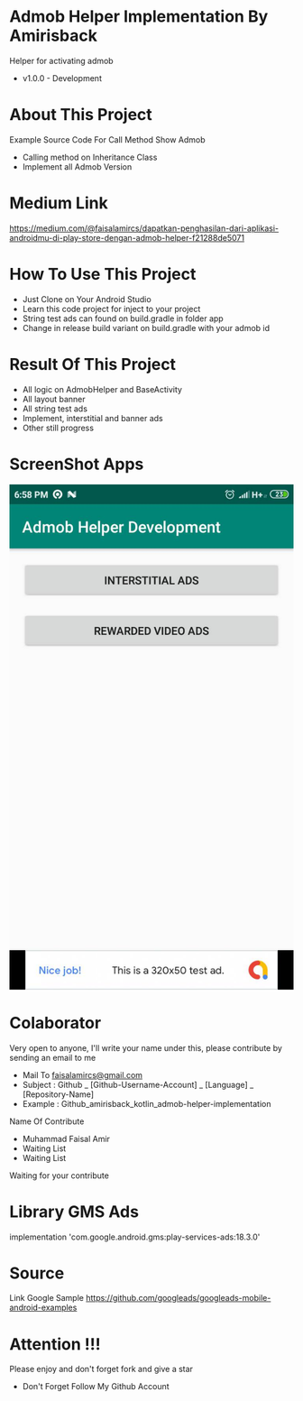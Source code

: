 # Admob Helper Implementation By Amirisback
Helper for activating admob
- v1.0.0 - Development

# About This Project
Example Source Code For Call Method Show Admob
- Calling method on Inheritance Class
- Implement all Admob Version

# Medium Link
https://medium.com/@faisalamircs/dapatkan-penghasilan-dari-aplikasi-androidmu-di-play-store-dengan-admob-helper-f21288de5071

# How To Use This Project
- Just Clone on Your Android Studio
- Learn this code project for inject to your project
- String test ads can found on build.gradle in folder app
- Change in release build variant on build.gradle with your admob id

# Result Of This Project
- All logic on AdmobHelper and BaseActivity
- All layout banner
- All string test ads
- Implement, interstitial and banner ads
- Other still progress

# ScreenShot Apps
![ScreenShoot Apps](docs/image/ss_apps.jpg?raw=true)

# Colaborator
Very open to anyone, I'll write your name under this, please contribute by sending an email to me

- Mail To faisalamircs@gmail.com
- Subject : Github _ [Github-Username-Account] _ [Language] _ [Repository-Name]
- Example : Github_amirisback_kotlin_admob-helper-implementation

Name Of Contribute
- Muhammad Faisal Amir
- Waiting List
- Waiting List

Waiting for your contribute

# Library GMS Ads
implementation 'com.google.android.gms:play-services-ads:18.3.0'

# Source
Link Google Sample
https://github.com/googleads/googleads-mobile-android-examples

# Attention !!!
Please enjoy and don't forget fork and give a star
- Don't Forget Follow My Github Account
